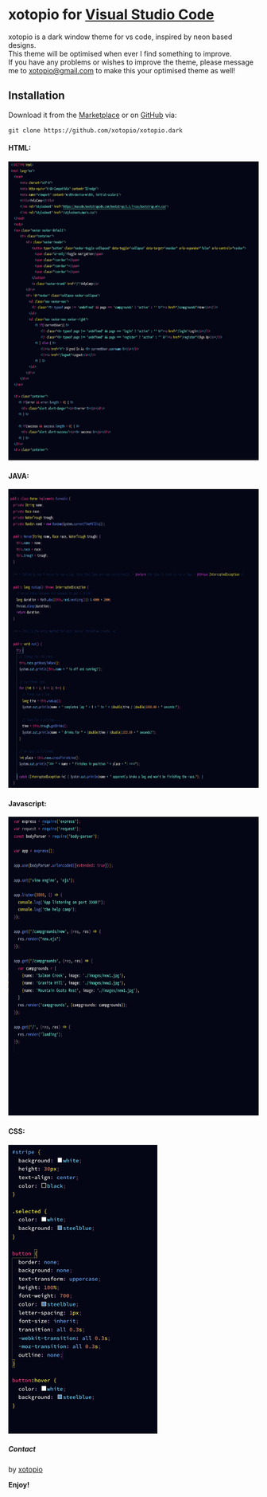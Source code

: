 # xotopio for [Visual Studio Code](http://code.visualstudio.com)

xotopio is a dark window theme for vs code, inspired by neon based designs.</br>
This theme will be optimised when ever I find something to improve. </br>
If you have any problems or wishes to improve the theme, please message me to xotopio@gmail.com to make this your optimised theme as well!

## Installation
Download it from the [Marketplace](https://marketplace.visualstudio.com/items?itemName=Xotopio.Xotopio) or on [GitHub](https://github.com/xotopio/xotopio.dark) via:

```
git clone https://github.com/xotopio/xotopio.dark
```

#### HTML:
<img src="https://raw.githubusercontent.com/xotopio/xotopio.dark/master/imgs/examples/html.png" width="700" height="600">


#### JAVA:
<img src="https://raw.githubusercontent.com/xotopio/xotopio.dark/master/imgs/examples/java.png" width="700" height="600">


#### Javascript:
<img src="https://raw.githubusercontent.com/xotopio/xotopio.dark/master/imgs/examples/js.png" width="700" height="600">


#### CSS:
<img src="https://raw.githubusercontent.com/xotopio/xotopio.dark/master/imgs/examples/css.png" width="300" height="580">


##### Contact
by [xotopio](https://github.com/xotopio)

<!-- [license]() -->

**Enjoy!**
   
